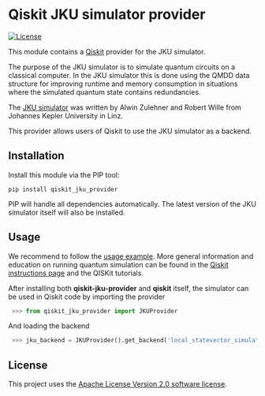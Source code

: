 # Qiskit JKU simulator provider

[![License](https://img.shields.io/github/license/Qiskit/qiskit-terra.svg?style=popout-square)](https://opensource.org/licenses/Apache-2.0)

This module contains a [Qiskit](https://www.qiskit.org/) provider for the JKU simulator.

The purpose of the JKU simulator is to simulate quantum circuits on a classical computer. 
In the JKU simulator this is done using the QMDD data structure for improving runtime and memory consumption
in situations where the simulated quantum state contains redundancies.  

The [JKU simulator](http://iic.jku.at/eda/research/quantum_simulation/) was written by Alwin Zulehner and Robert Wille from Johannes Kepler University in Linz.

This provider allows users of Qiskit to use the JKU simulator as a backend. 

## Installation

Install this module via the PIP tool:

```
pip install qiskit_jku_provider
```

PIP will handle all dependencies automatically. The latest version of the JKU simulator itself will also be installed.

## Usage

We recommend to follow the [usage example](examples/jku_backend.py). More general information and education on running quantum simulation can be found in the [Qiskit instructions page](https://github.com/Qiskit/qiskit-terra) and the QISKit tutorials.

After installing both **qiskit-jku-provider** and **qiskit** itself, the simulator can be used in Qiskit code by importing the provider

  ```python
   >>> from qiskit_jku_provider import JKUProvider
  ```

And loading the backend

  ```python
   >>> jku_backend = JKUProvider().get_backend('local_statevector_simulator_jku')
  ```
    
## License

This project uses the [Apache License Version 2.0 software license](https://www.apache.org/licenses/LICENSE-2.0).
